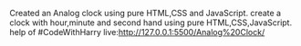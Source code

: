 Created an Analog clock using pure HTML,CSS and JavaScript.
create a clock with hour,minute and second hand using pure HTML,CSS,JavaScript.
help of #CodeWithHarry
live:http://127.0.0.1:5500/Analog%20Clock/
